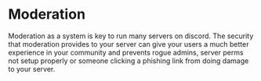 # Moderation

Moderation as a system is key to run many servers on discord. The security that moderation provides to your server can give your users a much better experience in your community and prevents rogue admins, server perms not setup properly or someone clicking a phishing link from doing damage to your server.
